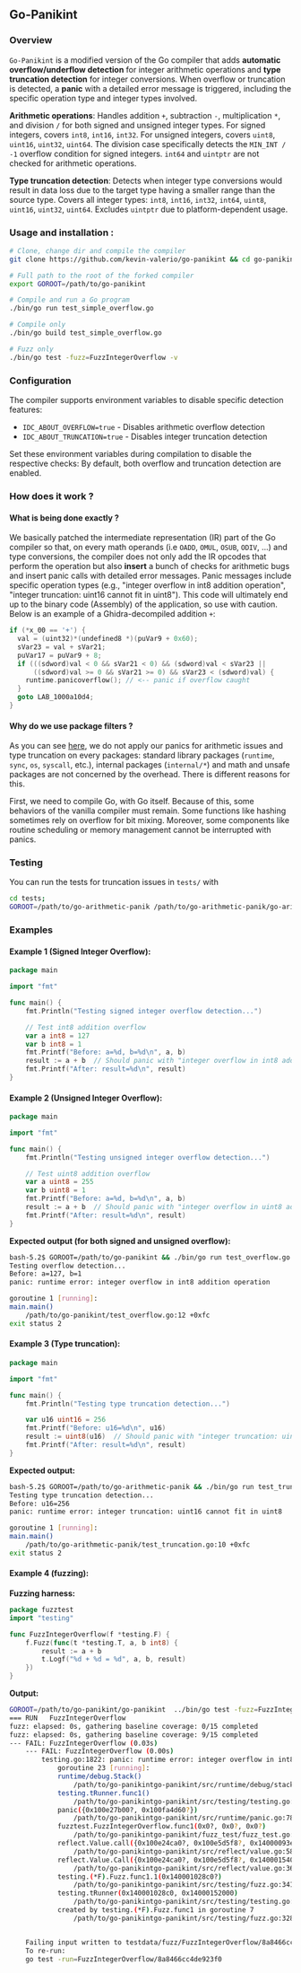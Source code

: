 ## Go-Panikint

### Overview

`Go-Panikint` is a modified version of the Go compiler that adds **automatic overflow/underflow detection** for integer arithmetic operations and **type truncation detection** for integer conversions. When overflow or truncation is detected, a **panic** with a detailed error message is triggered, including the specific operation type and integer types involved.

**Arithmetic operations**: Handles addition `+`, subtraction `-`, multiplication `*`, and division `/` for both signed and unsigned integer types. For signed integers, covers `int8`, `int16`, `int32`. For unsigned integers, covers `uint8`, `uint16`, `uint32`, `uint64`. The division case specifically detects the `MIN_INT / -1` overflow condition for signed integers. `int64` and `uintptr` are not checked for arithmetic operations.

**Type truncation detection**: Detects when integer type conversions would result in data loss due to the target type having a smaller range than the source type. Covers all integer types: `int8`, `int16`, `int32`, `int64`, `uint8`, `uint16`, `uint32`, `uint64`. Excludes `uintptr` due to platform-dependent usage.

### Usage and installation :
```bash
# Clone, change dir and compile the compiler
git clone https://github.com/kevin-valerio/go-panikint && cd go-panikint/src && ./make.bash

# Full path to the root of the forked compiler
export GOROOT=/path/to/go-panikint

# Compile and run a Go program
./bin/go run test_simple_overflow.go

# Compile only
./bin/go build test_simple_overflow.go

# Fuzz only
./bin/go test -fuzz=FuzzIntegerOverflow -v
```

### Configuration

The compiler supports environment variables to disable specific detection features:

- `IDC_ABOUT_OVERFLOW=true` - Disables arithmetic overflow detection
- `IDC_ABOUT_TRUNCATION=true` - Disables integer truncation detection

Set these environment variables during compilation to disable the respective checks: By default, both overflow and truncation detection are enabled.

### How does it work ?
#### What is being done exactly ?
We basically patched the intermediate representation (IR) part of the Go compiler so that, on every math operands (i.e `OADD`, `OMUL`, `OSUB`, `ODIV`, ...) and type conversions, the compiler does not only add the IR opcodes that perform the operation but also **insert** a bunch of checks for arithmetic bugs and insert panic calls with detailed error messages. Panic messages include specific operation types (e.g., "integer overflow in int8 addition operation", "integer truncation: uint16 cannot fit in uint8"). This code will ultimately end up to the binary code (Assembly) of the application, so use with caution.
Below is an example of a Ghidra-decompiled addition `+`:

```c++
if (*x_00 == '+') {
  val = (uint32)*(undefined8 *)(puVar9 + 0x60);
  sVar23 = val + sVar21;
  puVar17 = puVar9 + 8;
  if (((sdword)val < 0 && sVar21 < 0) && (sdword)val < sVar23 ||
      ((sdword)val >= 0 && sVar21 >= 0) && sVar23 < (sdword)val) {
    runtime.panicoverflow(); // <-- panic if overflow caught
  }
  goto LAB_1000a10d4;
}
```

#### Why do we use package filters ?
As you can see [here](https://github.com/kevin-valerio/go-panikint/blob/0d6340a37c6cc7a3e44c556f8df42e8ec9d1efc8/src/cmd/compile/internal/ssagen/ssa.go#L5258-L5270), we do not apply our panics for arithmetic issues and type truncation on every packages: standard library packages (`runtime`, `sync`, `os`, `syscall`, etc.), internal packages (`internal/*`) and math and unsafe packages are not concerned by the overhead. There is different reasons for this.

First, we need to compile Go, with Go itself. Because of this, some behaviors of the vanilla compiler must remain. Some functions like hashing sometimes rely on overflow for bit mixing. Moreover, some components like routine scheduling or memory management cannot be interrupted with panics.

### Testing

You can run the tests for truncation issues in `tests/` with

```bash
cd tests;
GOROOT=/path/to/go-arithmetic-panik /path/to/go-arithmetic-panik/go-arithmetic-panik/bin/go test -v .
```

### Examples

#### Example 1 (Signed Integer Overflow):

```go
package main

import "fmt"

func main() {
	fmt.Println("Testing signed integer overflow detection...")

	// Test int8 addition overflow
	var a int8 = 127
	var b int8 = 1
	fmt.Printf("Before: a=%d, b=%d\n", a, b)
	result := a + b  // Should panic with "integer overflow in int8 addition operation"
	fmt.Printf("After: result=%d\n", result)
}
```

#### Example 2 (Unsigned Integer Overflow):

```go
package main

import "fmt"

func main() {
	fmt.Println("Testing unsigned integer overflow detection...")

	// Test uint8 addition overflow
	var a uint8 = 255
	var b uint8 = 1
	fmt.Printf("Before: a=%d, b=%d\n", a, b)
	result := a + b  // Should panic with "integer overflow in uint8 addition operation"
	fmt.Printf("After: result=%d\n", result)
}
```

**Expected output (for both signed and unsigned overflow):**

```bash
bash-5.2$ GOROOT=/path/to/go-panikint && ./bin/go run test_overflow.go
Testing overflow detection...
Before: a=127, b=1
panic: runtime error: integer overflow in int8 addition operation

goroutine 1 [running]:
main.main()
	/path/to/go-panikint/test_overflow.go:12 +0xfc
exit status 2
```

#### Example 3 (Type truncation):

```go
package main

import "fmt"

func main() {
	fmt.Println("Testing type truncation detection...")

	var u16 uint16 = 256
	fmt.Printf("Before: u16=%d\n", u16)
	result := uint8(u16)  // Should panic with "integer truncation: uint16 cannot fit in uint8"
	fmt.Printf("After: result=%d\n", result)
}
```

**Expected output:**

```bash
bash-5.2$ GOROOT=/path/to/go-arithmetic-panik && ./bin/go run test_truncation.go
Testing type truncation detection...
Before: u16=256
panic: runtime error: integer truncation: uint16 cannot fit in uint8

goroutine 1 [running]:
main.main()
	/path/to/go-arithmetic-panik/test_truncation.go:10 +0xfc
exit status 2
```

#### Example 4 (fuzzing):
**Fuzzing harness:**
```go
package fuzztest
import "testing"

func FuzzIntegerOverflow(f *testing.F) {
	f.Fuzz(func(t *testing.T, a, b int8) {
		result := a + b
		t.Logf("%d + %d = %d", a, b, result)
	})
}
```

**Output:**
```bash
GOROOT=/path/to/go-panikint/go-panikint  ../bin/go test -fuzz=FuzzIntegerOverflow -v
=== RUN   FuzzIntegerOverflow
fuzz: elapsed: 0s, gathering baseline coverage: 0/15 completed
fuzz: elapsed: 0s, gathering baseline coverage: 9/15 completed
--- FAIL: FuzzIntegerOverflow (0.03s)
    --- FAIL: FuzzIntegerOverflow (0.00s)
        testing.go:1822: panic: runtime error: integer overflow in int8 addition operation
            goroutine 23 [running]:
            runtime/debug.Stack()
            	/path/to/go-panikintgo-panikint/src/runtime/debug/stack.go:26 +0xc4
            testing.tRunner.func1()
            	/path/to/go-panikintgo-panikint/src/testing/testing.go:1822 +0x220
            panic({0x100e27b00?, 0x100fa4d60?})
            	/path/to/go-panikintgo-panikint/src/runtime/panic.go:783 +0x120
            fuzztest.FuzzIntegerOverflow.func1(0x0?, 0x0?, 0x0?)
            	/path/to/go-panikintgo-panikint/fuzz_test/fuzz_test.go:10 +0xf8
            reflect.Value.call({0x100e24ca0?, 0x100e5d5f8?, 0x14000093e28?}, {0x100dba042, 0x4}, {0x1400012a180, 0x3, 0x0?})
            	/path/to/go-panikintgo-panikint/src/reflect/value.go:581 +0x960
            reflect.Value.Call({0x100e24ca0?, 0x100e5d5f8?, 0x14000154000?}, {0x1400012a180?, 0x100e5ce40?, 0x100d2abf3?})
            	/path/to/go-panikintgo-panikint/src/reflect/value.go:365 +0x94
            testing.(*F).Fuzz.func1.1(0x140001028c0?)
            	/path/to/go-panikintgo-panikint/src/testing/fuzz.go:341 +0x258
            testing.tRunner(0x140001028c0, 0x14000152000)
            	/path/to/go-panikintgo-panikint/src/testing/testing.go:1931 +0xc8
            created by testing.(*F).Fuzz.func1 in goroutine 7
            	/path/to/go-panikintgo-panikint/src/testing/fuzz.go:328 +0x4a4


    Failing input written to testdata/fuzz/FuzzIntegerOverflow/8a8466cc4de923f0
    To re-run:
    go test -run=FuzzIntegerOverflow/8a8466cc4de923f0
```
